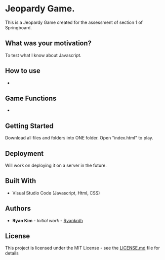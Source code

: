 # Jeopardy Game.

This is a Jeopardy Game created for the assessment of section 1 of Springboard.

## What was your motivation?

To test what I know about Javascript.

## How to use

-

## Game Functions

-

## Getting Started

Download all files and folders into ONE folder. Open "index.html" to play.

## Deployment

Will work on deploying it on a server in the future.

## Built With

- Visual Studio Code (Javascript, Html, CSS)

## Authors

- **Ryan Kim** - _Initial work_ - [Ryankrdh](https://github.com/ryankrdh)

## License

This project is licensed under the MIT License - see the [LICENSE.md](LICENSE.md) file for details
